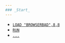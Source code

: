 ```yaml
---
### _Start_
---
```

- [`LOAD "BROWSERBAD",8,8`](/Start/)
- [`RUN`](/SE-TT-VBOOOPS/)
- [`...`](https://funkhaus-europa.github.io/NULLifIED/)
